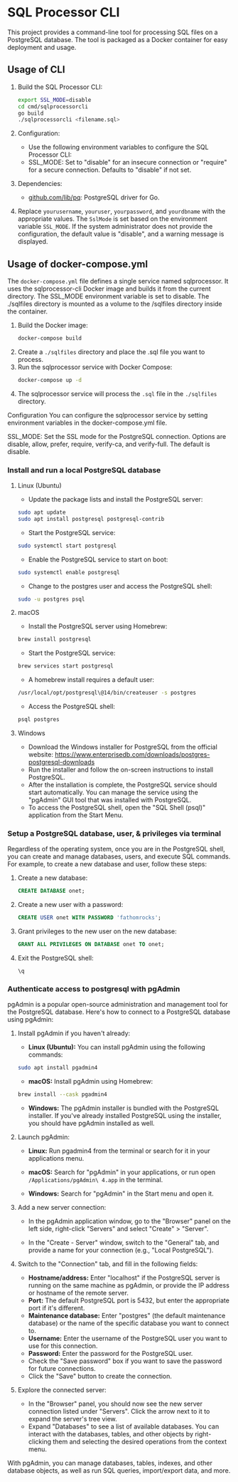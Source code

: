# SQL Processor CLI

This project provides a command-line tool for processing SQL files on a PostgreSQL database. The tool is packaged as a Docker container for easy deployment and usage.

## Usage of CLI 

1. Build the SQL Processor CLI:
    ```sh
    export SSL_MODE=disable
    cd cmd/sqlprocessorcli
    go build
    ./sqlprocessorcli <filename.sql>
    ```

2. Configuration:
    -    Use the following environment variables to configure the SQL Processor CLI:
    -    SSL_MODE: Set to "disable" for an insecure connection or "require" for a secure connection. Defaults to "disable" if not set.

3. Dependencies:
    -    [github.com/lib/pq](https://github.com/lib/pq): PostgreSQL driver for Go.

4. Replace `yourusername`, `youruser`, `yourpassword`, and `yourdbname` with the appropriate values. The `SslMode` is set based on the environment variable `SSL_MODE`. If the system administrator does not provide the configuration, the default value is "disable", and a warning message is displayed.

## Usage of docker-compose.yml
The `docker-compose.yml` file defines a single service named sqlprocessor. It uses the sqlprocessor-cli Docker image and builds it from the current directory. The SSL_MODE environment variable is set to disable. The ./sqlfiles directory is mounted as a volume to the /sqlfiles directory inside the container.

1. Build the Docker image:
    ```bash
    docker-compose build
    ```
2. Create a `./sqlfiles` directory and place the .sql file you want to process.
3. Run the sqlprocessor service with Docker Compose:
    ```bash
    docker-compose up -d
    ```
4. The sqlprocessor service will process the `.sql` file in the `./sqlfiles` directory.

Configuration
You can configure the sqlprocessor service by setting environment variables in the docker-compose.yml file.

SSL_MODE: Set the SSL mode for the PostgreSQL connection. Options are disable, allow, prefer, require, verify-ca, and verify-full. The default is disable.

### Install and run a local PostgreSQL database

1. Linux (Ubuntu)
    -    Update the package lists and install the PostgreSQL server:
    ```sh
    sudo apt update
    sudo apt install postgresql postgresql-contrib
    ```
    -    Start the PostgreSQL service:
    ```sh
    sudo systemctl start postgresql
    ```
    -    Enable the PostgreSQL service to start on boot:
    ```sh
    sudo systemctl enable postgresql
    ```
    -    Change to the postgres user and access the PostgreSQL shell:
    ```sh
    sudo -u postgres psql
    ```
2. macOS
    -    Install the PostgreSQL server using Homebrew:
    ```sh
    brew install postgresql
    ```
    -    Start the PostgreSQL service:
    ```sh
    brew services start postgresql
    ```
    -   A homebrew install requires a default user:
    ```sh
    /usr/local/opt/postgresql\@14/bin/createuser -s postgres
    ```
    -    Access the PostgreSQL shell:
    ```sh
    psql postgres
    ```
    
3. Windows
    -    Download the Windows installer for PostgreSQL from the official website:
https://www.enterprisedb.com/downloads/postgres-postgresql-downloads
    -    Run the installer and follow the on-screen instructions to install PostgreSQL.
    -    After the installation is complete, the PostgreSQL service should start automatically. You can manage the service using the "pgAdmin" GUI tool that was installed with PostgreSQL.
    -    To access the PostgreSQL shell, open the "SQL Shell (psql)" application from the Start Menu.

### Setup a PostgreSQL database, user, & privileges via terminal
Regardless of the operating system, once you are in the PostgreSQL shell, you can create and manage databases, users, and execute SQL commands. For example, to create a new database and user, follow these steps:

1. Create a new database:
    ```sql
    CREATE DATABASE onet;
    ```

2. Create a new user with a password:
    ```sql
    CREATE USER onet WITH PASSWORD 'fathomrocks';
    ```

3. Grant privileges to the new user on the new database:
    ```sql
    GRANT ALL PRIVILEGES ON DATABASE onet TO onet;
    ```

4. Exit the PostgreSQL shell:
    ```psql
    \q
    ``` 

### Authenticate access to postgresql with pgAdmin

pgAdmin is a popular open-source administration and management tool for the PostgreSQL database. Here's how to connect to a PostgreSQL database using pgAdmin:

1. Install pgAdmin if you haven't already:

    -    **Linux (Ubuntu):** You can install pgAdmin using the following commands:
    ```sh
    sudo apt install pgadmin4
    ```  

    -    **macOS:** Install pgAdmin using Homebrew:
    ```sh
    brew install --cask pgadmin4
    ```  
    -    **Windows:** The pgAdmin installer is bundled with the PostgreSQL installer. If you've already installed PostgreSQL using the installer, you should have pgAdmin installed as well.

2. Launch pgAdmin:   
    -    **Linux:** Run pgadmin4 from the terminal or search for it in your applications menu.

    -    **macOS:** Search for "pgAdmin" in your applications, or run open `/Applications/pgAdmin\ 4.app` in the terminal.  

    -    **Windows:** Search for "pgAdmin" in the Start menu and open it.  

3. Add a new server connection:

    -    In the pgAdmin application window, go to the "Browser" panel on the left side, right-click "Servers" and select "Create" > "Server".  

    -    In the "Create - Server" window, switch to the "General" tab, and provide a name for your connection (e.g., "Local PostgreSQL").  

4. Switch to the "Connection" tab, and fill in the following fields:
    -    **Hostname/address:** Enter "localhost" if the PostgreSQL server is running on the same machine as pgAdmin, or provide the IP address or hostname of the remote server.
    -    **Port:** The default PostgreSQL port is 5432, but enter the appropriate port if it's different.
    -    **Maintenance database:** Enter "postgres" (the default maintenance database) or the name of the specific database you want to connect to.
    -    **Username:** Enter the username of the PostgreSQL user you want to use for this connection.
    -    **Password:** Enter the password for the PostgreSQL user.
    -    Check the "Save password" box if you want to save the password for future connections.
    -    Click the "Save" button to create the connection.

5. Explore the connected server:
   -    In the "Browser" panel, you should now see the new server connection listed under "Servers". Click the arrow next to it to expand the server's tree view.  
   -    Expand "Databases" to see a list of available databases. You can interact with the databases, tables, and other objects by right-clicking them and selecting the desired operations from the context menu.  

With pgAdmin, you can manage databases, tables, indexes, and other database objects, as well as run SQL queries, import/export data, and more.


